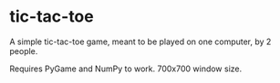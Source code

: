 # tic-tac-toe
A simple tic-tac-toe game, meant to be played on one computer, by 2 people.

Requires PyGame and NumPy to work. 700x700 window size.